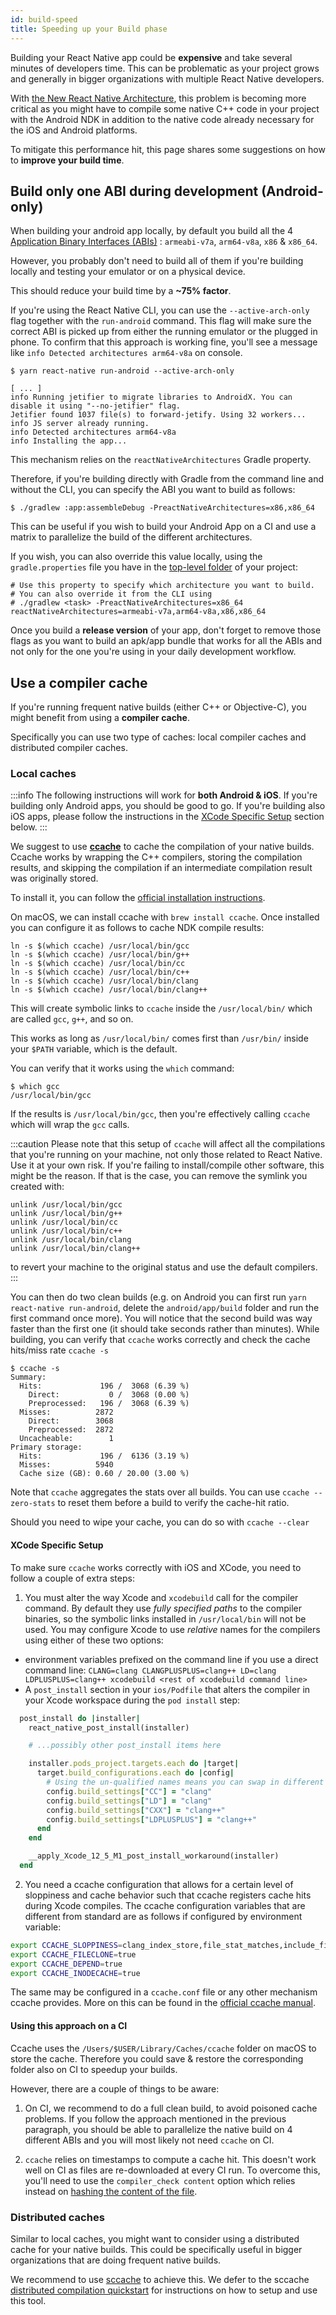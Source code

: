 ```yaml
---
id: build-speed
title: Speeding up your Build phase
---
```


Building your React Native app could be **expensive** and take several minutes of developers time.
This can be problematic as your project grows and generally in bigger organizations with multiple React Native developers.

With [the New React Native Architecture](the-new-architecture/landing-page.md), this problem is becoming more critical
as you might have to compile some native C++ code in your project with the Android NDK in addition to the native code already necessary for the iOS and Android platforms.

To mitigate this performance hit, this page shares some suggestions on how to **improve your build time**.

## Build only one ABI during development (Android-only)

When building your android app locally, by default you build all the 4 [Application Binary Interfaces (ABIs)](https://developer.android.com/ndk/guides/abis) : `armeabi-v7a`, `arm64-v8a`, `x86` & `x86_64`.

However, you probably don't need to build all of them if you're building locally and testing your emulator or on a physical device.

This should reduce your build time by a **~75% factor**.

If you're using the React Native CLI, you can use the `--active-arch-only` flag together with the `run-android` command.
This flag will make sure the correct ABI is picked up from either the running emulator or the plugged in phone.
To confirm that this approach is working fine, you'll see a message like `info Detected architectures arm64-v8a` on console.

```
$ yarn react-native run-android --active-arch-only

[ ... ]
info Running jetifier to migrate libraries to AndroidX. You can disable it using "--no-jetifier" flag.
Jetifier found 1037 file(s) to forward-jetify. Using 32 workers...
info JS server already running.
info Detected architectures arm64-v8a
info Installing the app...
```

This mechanism relies on the `reactNativeArchitectures` Gradle property.

Therefore, if you're building directly with Gradle from the command line and without the CLI, you can specify the ABI you want to build as follows:

```
$ ./gradlew :app:assembleDebug -PreactNativeArchitectures=x86,x86_64
```

This can be useful if you wish to build your Android App on a CI and use a matrix to parallelize the build of the different architectures.

If you wish, you can also override this value locally, using the `gradle.properties` file you have in the [top-level folder](https://github.com/facebook/react-native/blob/19cf70266eb8ca151aa0cc46ac4c09cb987b2ceb/template/android/gradle.properties#L30-L33) of your project:

```
# Use this property to specify which architecture you want to build.
# You can also override it from the CLI using
# ./gradlew <task> -PreactNativeArchitectures=x86_64
reactNativeArchitectures=armeabi-v7a,arm64-v8a,x86,x86_64
```

Once you build a **release version** of your app, don't forget to remove those flags as you want to build an apk/app bundle that works for all the ABIs and not only for the one you're using in your daily development workflow.

## Use a compiler cache

If you're running frequent native builds (either C++ or Objective-C), you might benefit from using a **compiler cache**.

Specifically you can use two type of caches: local compiler caches and distributed compiler caches.

### Local caches

:::info
The following instructions will work for **both Android & iOS**.
If you're building only Android apps, you should be good to go.
If you're building also iOS apps, please follow the instructions in the [XCode Specific Setup](#xcode-specific-setup) section below.
:::

We suggest to use [**ccache**](https://ccache.dev/) to cache the compilation of your native builds.
Ccache works by wrapping the C++ compilers, storing the compilation results, and skipping the compilation
if an intermediate compilation result was originally stored.

To install it, you can follow the [official installation instructions](https://github.com/ccache/ccache/blob/master/doc/INSTALL.md).

On macOS, we can install ccache with `brew install ccache`.
Once installed you can configure it as follows to cache NDK compile results:

```
ln -s $(which ccache) /usr/local/bin/gcc
ln -s $(which ccache) /usr/local/bin/g++
ln -s $(which ccache) /usr/local/bin/cc
ln -s $(which ccache) /usr/local/bin/c++
ln -s $(which ccache) /usr/local/bin/clang
ln -s $(which ccache) /usr/local/bin/clang++
```

This will create symbolic links to `ccache` inside the `/usr/local/bin/` which are called `gcc`, `g++`, and so on.

This works as long as `/usr/local/bin/` comes first than `/usr/bin/` inside your `$PATH` variable, which is the default.

You can verify that it works using the `which` command:

```
$ which gcc
/usr/local/bin/gcc
```

If the results is `/usr/local/bin/gcc`, then you're effectively calling `ccache` which will wrap the `gcc` calls.

:::caution
Please note that this setup of `ccache` will affect all the compilations that you're running on your machine, not only those related to React Native. Use it at your own risk. If you're failing to install/compile other software, this might be the reason. If that is the case, you can remove the symlink you created with:

```
unlink /usr/local/bin/gcc
unlink /usr/local/bin/g++
unlink /usr/local/bin/cc
unlink /usr/local/bin/c++
unlink /usr/local/bin/clang
unlink /usr/local/bin/clang++
```

to revert your machine to the original status and use the default compilers.
:::

You can then do two clean builds (e.g. on Android you can first run `yarn react-native run-android`, delete the `android/app/build` folder and run the first command once more). You will notice that the second build was way faster than the first one (it should take seconds rather than minutes).
While building, you can verify that `ccache` works correctly and check the cache hits/miss rate `ccache -s`

```
$ ccache -s
Summary:
  Hits:             196 /  3068 (6.39 %)
    Direct:           0 /  3068 (0.00 %)
    Preprocessed:   196 /  3068 (6.39 %)
  Misses:          2872
    Direct:        3068
    Preprocessed:  2872
  Uncacheable:        1
Primary storage:
  Hits:             196 /  6136 (3.19 %)
  Misses:          5940
  Cache size (GB): 0.60 / 20.00 (3.00 %)
```

Note that `ccache` aggregates the stats over all builds. You can use `ccache --zero-stats` to reset them before a build to verify the cache-hit ratio.

Should you need to wipe your cache, you can do so with `ccache --clear`

#### XCode Specific Setup

To make sure `ccache` works correctly with iOS and XCode, you need to follow a couple of extra steps:

1. You must alter the way Xcode and `xcodebuild` call for the compiler command. By default they use _fully specified paths_ to the compiler binaries, so the symbolic links installed in `/usr/local/bin` will not be used. You may configure Xcode to use _relative_ names for the compilers using either of these two options:

- environment variables prefixed on the command line if you use a direct command line: `CLANG=clang CLANGPLUSPLUS=clang++ LD=clang LDPLUSPLUS=clang++ xcodebuild <rest of xcodebuild command line>`
- A `post_install` section in your `ios/Podfile` that alters the compiler in your Xcode workspace during the `pod install` step:

```ruby
  post_install do |installer|
    react_native_post_install(installer)

    # ...possibly other post_install items here

    installer.pods_project.targets.each do |target|
      target.build_configurations.each do |config|
        # Using the un-qualified names means you can swap in different implementations, for example ccache
        config.build_settings["CC"] = "clang"
        config.build_settings["LD"] = "clang"
        config.build_settings["CXX"] = "clang++"
        config.build_settings["LDPLUSPLUS"] = "clang++"
      end
    end

    __apply_Xcode_12_5_M1_post_install_workaround(installer)
  end
```

2. You need a ccache configuration that allows for a certain level of sloppiness and cache behavior such that ccache registers cache hits during Xcode compiles. The ccache configuration variables that are different from standard are as follows if configured by environment variable:

```bash
export CCACHE_SLOPPINESS=clang_index_store,file_stat_matches,include_file_ctime,include_file_mtime,ivfsoverlay,pch_defines,modules,system_headers,time_macros
export CCACHE_FILECLONE=true
export CCACHE_DEPEND=true
export CCACHE_INODECACHE=true
```

The same may be configured in a `ccache.conf` file or any other mechanism ccache provides. More on this can be found in the [official ccache manual](https://ccache.dev/manual/4.3.html).

#### Using this approach on a CI

Ccache uses the `/Users/$USER/Library/Caches/ccache` folder on macOS to store the cache.
Therefore you could save & restore the corresponding folder also on CI to speedup your builds.

However, there are a couple of things to be aware:

1. On CI, we recommend to do a full clean build, to avoid poisoned cache problems. If you follow the approach mentioned in the previous paragraph, you should be able to parallelize the native build on 4 different ABIs and you will most likely not need `ccache` on CI.

2. `ccache` relies on timestamps to compute a cache hit. This doesn't work well on CI as files are re-downloaded at every CI run. To overcome this, you'll need to use the `compiler_check content` option which relies instead on [hashing the content of the file](https://ccache.dev/manual/4.3.html).

### Distributed caches

Similar to local caches, you might want to consider using a distributed cache for your native builds.
This could be specifically useful in bigger organizations that are doing frequent native builds.

We recommend to use [sccache](https://github.com/mozilla/sccache) to achieve this.
We defer to the sccache [distributed compilation quickstart](https://github.com/mozilla/sccache/blob/main/docs/DistributedQuickstart.md) for instructions on how to setup and use this tool.